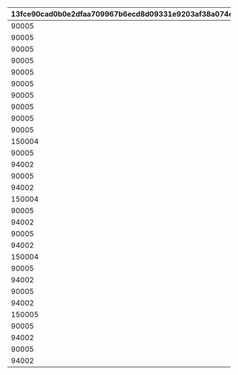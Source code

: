 |13fce90cad0b0e2dfaa709967b6ecd8d09331e9203af38a074e219c26617d847|8a229522747b532438bea774f0cc4b6b4c226cc577ead3aea8bac6e38c8564b9|09f6edd48d2317058ce8ae6bb11fe1a4c7d9a57bae06cf1ec8a9d5209aedc115|1ed0aec45d9fa6db9ebd198494b655efe90319ac4bc1f3f71a6e04aaf8a67efb|b5ddca44efb161fda9c9274cae25f1832320d924f6ed9cbf5b0bc6c0a179bb8b|95e221fd4f6ac45f57810c4f44dda0f35f24d3873ffc8f18370d1d9ee54d31e9|2dfaf53381b8c3b9e8e8297654d7f15fb3e681e4e96ba0b6ddf598329cd468e2|6438af420c41744749a888924e8b28c3a8604443bf9216fbfffcdd6b11fda4f0|c19b0e81c9845215ed178f7f0bcb00d2dc061a64403162265fa0b2081218977d|c488c569e1b86a131fce3f168af613181b525dccab7f09c57e272a15e4d380a2|2b990ff375bc2e7323eb35c8de3e332da924705e48553d5cec15cda4965bedde|c423d3f19df3a37e6258e888330506988b427ece8d4d3f612fa655474ec69587|25064b62bcacb2682326fca3d7bbdde879fe85b1d93e956a2fa300d5166c9f91|02bdc47bb4da04c465be20cce860375d310522c1ada8bd02ac50c66774154035|51df688d37e41b0d57861d572bf90342682dd083ebc9a0afb8847bc95472f100|0f56829ad08184da487ba822bddef669cb8fc1fcd934dce2c61606e8d35df25f|084e50b83ad58644e30c3223060f650a855b6c94ab6fb7a6b3a66b69cf70287f|114530fc4b41a41460026abcdded731716050dd4d3ea9ebaebf5baf67d47bdc1|
| --- | --- | --- | --- | --- | --- | --- | --- | --- | --- | --- | --- | --- | --- | --- | --- | --- | --- |
|90005|8|100|150003|300000|94002|20004|3|12|30|2|4|3|91002|2|1001|1|8|
|90005|60|150|150004|400000|94002|140001|3|12|30|4|4|3|91002|2|1001|2|8|
|90005|10|150|150005|500000|94002|20004|3|12|30|2|4|3|91002|2|1001|3|8|
|90005|90|200|150006|750000|94002|140001|3|12|30|4|4|3|91002|2|1001|4|8|
|90005|1|200|150007|1000000|94002|21951|3|12|30|2|4|3|91002|2|1001|5|8|
|90005|8|100|150003|300000|94002|20004|3|12|30|2|4|3|91002|2|1002|1|8|
|90005|60|150|150004|400000|94002|140001|3|12|30|4|4|3|91002|2|1002|2|8|
|90005|10|150|150005|500000|94002|20004|3|12|30|2|4|3|91002|2|1002|3|8|
|90005|90|200|150006|750000|94002|140001|3|12|30|4|4|3|91002|2|1002|4|8|
|90005|1|200|150007|1000000|94002|21951|3|12|30|2|4|3|91002|2|1002|5|8|
|150004|8|50|150003|300000|94002|20004|100|12|100|2|4|3|91002|4|1003|1|8|
|90005|60|100|150005|400000|94002|140001|5|12|50|4|4|3|91002|2|1003|2|8|
|94002|10|100|150006|0|0|20004|500000|0|50|2|4|3|91002|12|1003|3|8|
|90005|90|150|150007|750000|94002|140001|10|12|50|4|4|3|91002|2|1003|4|8|
|94002|1|150|150008|0|0|21951|1000000|0|50|2|4|3|91002|12|1003|5|8|
|150004|8|50|150003|300000|94002|20004|100|12|100|2|4|3|91002|4|1004|1|8|
|90005|60|100|150005|400000|94002|140001|5|12|50|4|4|3|91002|2|1004|2|8|
|94002|10|100|150006|0|0|20004|500000|0|50|2|4|3|91002|12|1004|3|8|
|90005|90|150|150007|750000|94002|140001|10|12|50|4|4|3|91002|2|1004|4|8|
|94002|1|150|150008|0|0|21951|1000000|0|50|2|4|3|91002|12|1004|5|8|
|150004|8|50|150003|300000|94002|20004|100|12|100|2|4|3|91002|4|1005|1|8|
|90005|60|100|150005|400000|94002|140001|5|12|50|4|4|3|91002|2|1005|2|8|
|94002|10|100|150006|0|0|20004|500000|0|50|2|4|3|91002|12|1005|3|8|
|90005|90|150|150007|750000|94002|140001|10|12|50|4|4|3|91002|2|1005|4|8|
|94002|1|150|150008|0|0|21951|1000000|0|50|2|4|3|91002|12|1005|5|8|
|150005|8|50|150004|300000|94002|20004|100|12|100|2|4|3|91002|4|1006|1|8|
|90005|60|100|150006|400000|94002|140001|5|12|50|4|4|3|91002|2|1006|2|8|
|94002|10|100|150007|0|0|20004|500000|0|50|2|4|3|91002|12|1006|3|8|
|90005|90|150|150008|750000|94002|140001|10|12|50|4|4|3|91002|2|1006|4|8|
|94002|1|150|150009|0|0|21951|1000000|0|50|2|4|3|91002|12|1006|5|8|